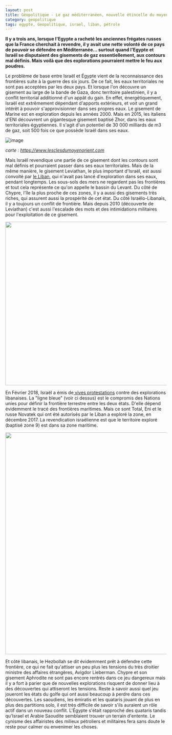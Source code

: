 ```yaml
---
layout: post
title: Géopolitique - Le gaz méditerranéen, nouvelle étincelle du moyen-orient?
category: geopolitique
tags: egypte, Geopolitique, israel, liban, pétrole
---
```

**Il y a trois ans, lorsque l'Egypte a racheté les anciennes frégates russes que la France cherchait à revendre, il y avait une nette volonté de ce pays de pouvoir se défendre en Méditerranée... surtout quand l'Egypte et Israël se disputaient des gisements de gaz essentiellement, aux contours mal définis. Mais voilà que des explorations pourraient mettre le feu aux poudres.**

Le problème de base entre Israël et Égypte vient de la reconnaissance des frontières suite à la guerre des six jours. De ce fait, les eaux territoriales ne sont pas acceptées par les deux pays. Et lorsque l'on découvre un gisement au large de la bande de Gaza, donc territoire palestinien, il y a conflit territorial additionné d'un appât du gain. En effet, énergétiquement, Israël est extrêmement dépendant d'apports extérieurs, et voit un grand intérêt à pouvoir s'approvisionner dans ses propres eaux. Le gisement de Marine est en exploration depuis les années 2000. Mais en 2015, les italiens d'ENI découvrent un gigantesque gisement baptisé Zhor, dans les eaux territoriales égyptiennes. Il s'agit d'un potentiel de 30 000 milliards de m3 de gaz, soit 500 fois ce que possède Israël dans ses eaux.

![image](https://www.lesclesdumoyenorient.com/IMG/jpg/carte_1-3gaz_png.jpg)

*carte : https://www.lesclesdumoyenorient.com*

Mais Israël revendique une partie de ce gisement dont les contours sont mal définis et pourraient passer dans ses eaux territoriales. Mais de la même manière, le gisement Leviathan, le plus important d'Israël, est aussi convoité par <a href="http://www.rfi.fr/emission/20160629-le-liban-oublie-exploration-petroliere-mediterranee">le Liban</a>, qui n'avait pas lancé d'exploration dans ses eaux, pendant longtemps. Les sous-sols des mers ne regardent pas les frontières et tout cela représente ce qu'on appelle le bassin du Levant. Du côté de Chypre, l'île la plus proche de ces zones, il y a aussi des gisements très riches, qui assurent aussi la prospérité de cet état. Du côté Israëlo-Libanais, il y a toujours un conflit de frontière. Mais depuis 2010 (découverte de Leviathan) c'est aussi l'escalade des mots et des intimidations militaires pour l'exploitation de ce gisement.

<img class="aligncenter size-large wp-image-22220" src="https://cheziceman.files.wordpress.com/2018/02/lignebleue.jpg?w=739" alt="" width="739" height="511" />

En Février 2018, Israël a émis de<a href="https://www.reuters.com/article/us-natgas-lebanon-israel/israel-lebanon-clash-over-offshore-energy-raising-tensions-idUSKBN1FK1J0"> vives protestations</a> contre des explorations libanaises. La "ligne bleue" (voir ci dessus) est le compromis des Nations unies pour définir la frontière terrestre entre les deux états. D'elle dépend évidemment le tracé des frontières maritimes. Mais ce sont Total, Eni et le russe Novatek qui ont été autorisés par le Liban a exploré la zone, en décembre 2017. La revendication israélienne est que le territoire exploré (baptisé zone 9) est dans sa zone maritime.

<img class="alignnone size-large" src="https://seenthis.net/local/cache-vignettes/L600xH693/EasternMedit0182-2ad0c.jpg" width="600" height="693" />

Et côté libanais, le Hezbollah se dit évidemment prêt à défendre cette frontière, ce qui ne fait qu'attiser un peu plus les tensions du très droitier ministre des affaires étrangères, Avigdor Lieberman. Chypre et son gisement Aphrodite ne sont pas encore rentrés dans ce jeu dangereux mais il y a fort à parier que de nouvelles explorations risquent de donner lieu à des découvertes qui attiseront les tensions. Reste à savoir aussi quel jeu joueront les états du golfe qui ont aussi beaucoup à perdre dans ces découvertes. Les saoudiens, les émiratis et les quataris jouant de plus en plus des partitions solo, il est très difficile de savoir s'ils auraient un rôle actif dans un nouveau conflit. L'Égypte s'était rapproché des quataris tandis qu'Israel et Arabie Saoudite semblaient trouver un terrain d'entente. Le cynisme des affairistes des milieux pétroliers et militaires fera sans doute le reste pour calmer ou envenimer les choses.

